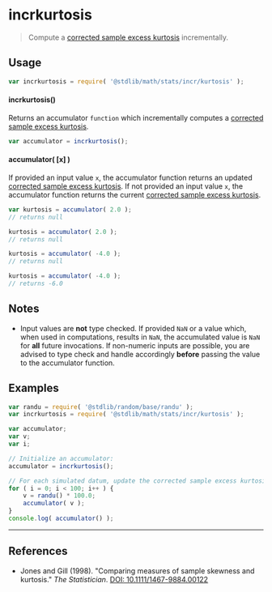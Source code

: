 # incrkurtosis

> Compute a [corrected sample excess kurtosis][sample-excess-kurtosis] incrementally.

<section class="usage">

## Usage

```javascript
var incrkurtosis = require( '@stdlib/math/stats/incr/kurtosis' );
```

#### incrkurtosis()

Returns an accumulator `function` which incrementally computes a [corrected sample excess kurtosis][sample-excess-kurtosis].

```javascript
var accumulator = incrkurtosis();
```

#### accumulator( \[x] )

If provided an input value `x`, the accumulator function returns an updated [corrected sample excess kurtosis][sample-excess-kurtosis]. If not provided an input value `x`, the accumulator function returns the current [corrected sample excess kurtosis][sample-excess-kurtosis].

```javascript
var kurtosis = accumulator( 2.0 );
// returns null

kurtosis = accumulator( 2.0 );
// returns null

kurtosis = accumulator( -4.0 );
// returns null

kurtosis = accumulator( -4.0 );
// returns -6.0
```

</section>

<!-- /.usage -->

<section class="notes">

## Notes

-   Input values are **not** type checked. If provided `NaN` or a value which, when used in computations, results in `NaN`, the accumulated value is `NaN` for **all** future invocations. If non-numeric inputs are possible, you are advised to type check and handle accordingly **before** passing the value to the accumulator function.

</section>

<!-- /.notes -->

<section class="examples">

## Examples

```javascript
var randu = require( '@stdlib/random/base/randu' );
var incrkurtosis = require( '@stdlib/math/stats/incr/kurtosis' );

var accumulator;
var v;
var i;

// Initialize an accumulator:
accumulator = incrkurtosis();

// For each simulated datum, update the corrected sample excess kurtosis...
for ( i = 0; i < 100; i++ ) {
    v = randu() * 100.0;
    accumulator( v );
}
console.log( accumulator() );
```

</section>

<!-- /.examples -->

* * *

<section class="references">

## References

-   Jones and Gill (1998). "Comparing measures of sample skewness and kurtosis." _The Statistician_. [DOI: 10.1111/1467-9884.00122][ref-link]

</section>

<!-- /.references -->

<section class="links">

[sample-excess-kurtosis]: https://en.wikipedia.org/wiki/Kurtosis

[ref-link]: http://onlinelibrary.wiley.com/doi/10.1111/1467-9884.00122/

</section>

<!-- /.links -->
